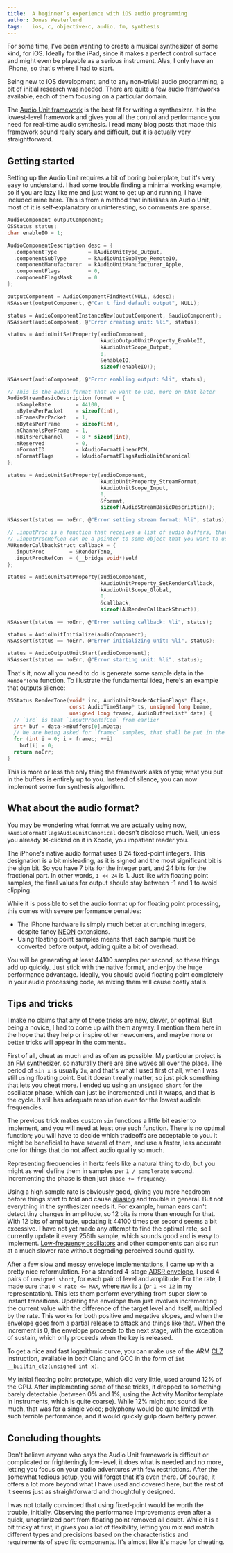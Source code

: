 ```yaml
---
title:  A beginner’s experience with iOS audio programming
author: Jonas Westerlund
tags:   ios, c, objective-c, audio, fm, synthesis
---
```


For some time, I've been wanting to create a musical synthesizer of some kind, for iOS.
Ideally for the iPad, since it makes a perfect control surface and might even be playable as a serious instrument.
Alas, I only have an iPhone, so that's where I had to start.

Being new to iOS development, and to any non-trivial audio programming, a bit of initial research was needed.
There are quite a few audio frameworks available, each of them focusing on a particular domain.

The [Audio Unit framework](http://developer.apple.com/library/ios/#documentation/AudioUnit/Reference/AudioUnit_Framework/_index.html#//apple_ref/doc/uid/TP40007295) is the best fit for writing a synthesizer.
It is the lowest-level framework and gives you all the control and performance you need for real-time audio synthesis.
I read many blog posts that made this framework sound really scary and difficult, but it is actually very straightforward.

## Getting started

Setting up the Audio Unit requires a bit of boring boilerplate, but it's very easy to understand.
I had some trouble finding a minimal working example, so if you are lazy like me and just want to get up and running, I have included mine here.
This is from a method that initialises an Audio Unit, most of it is self-explanatory or uninteresting, so comments are sparse.

```c
AudioComponent outputComponent;
OSStatus status;
char enableIO = 1;

AudioComponentDescription desc = {
  .componentType          = kAudioUnitType_Output,
  .componentSubType       = kAudioUnitSubType_RemoteIO,
  .componentManufacturer  = kAudioUnitManufacturer_Apple,
  .componentFlags         = 0,
  .componentFlagsMask     = 0
};

outputComponent = AudioComponentFindNext(NULL, &desc);
NSAssert(outputComponent, @"Can't find default output", NULL);

status = AudioComponentInstanceNew(outputComponent, &audioComponent);
NSAssert(audioComponent, @"Error creating unit: %li", status);

status = AudioUnitSetProperty(audioComponent,
                              kAudioOutputUnitProperty_EnableIO,
                              kAudioUnitScope_Output,
                              0,
                              &enableIO,
                              sizeof(enableIO));

NSAssert(audioComponent, @"Error enabling output: %li", status);

// This is the audio format that we want to use, more on that later
AudioStreamBasicDescription format = {
  .mSampleRate        = 44100,
  .mBytesPerPacket    = sizeof(int),
  .mFramesPerPacket   = 1,
  .mBytesPerFrame     = sizeof(int),
  .mChannelsPerFrame  = 1,
  .mBitsPerChannel    = 8 * sizeof(int),
  .mReserved          = 0,
  .mFormatID          = kAudioFormatLinearPCM,
  .mFormatFlags       = kAudioFormatFlagsAudioUnitCanonical
};

status = AudioUnitSetProperty(audioComponent,
                              kAudioUnitProperty_StreamFormat,
                              kAudioUnitScope_Input,
                              0,
                              &format,
                              sizeof(AudioStreamBasicDescription));

NSAssert(status == noErr, @"Error setting stream format: %li", status);

// .inputProc is a function that receives a list of audio buffers, that it must fill with samples
// .inputProcRefCon can be a pointer to some object that you want to use in your .inputProc function
AURenderCallbackStruct callback = {
  .inputProc        = &RenderTone,
  .inputProcRefCon  = (__bridge void*)self
};

status = AudioUnitSetProperty(audioComponent,
                              kAudioUnitProperty_SetRenderCallback,
                              kAudioUnitScope_Global,
                              0,
                              &callback,
                              sizeof(AURenderCallbackStruct));

NSAssert(status == noErr, @"Error setting callback: %li", status);

status = AudioUnitInitialize(audioComponent);
NSAssert(status == noErr, @"Error initializing unit: %li", status);

status = AudioOutputUnitStart(audioComponent);
NSAssert(status == noErr, @"Error starting unit: %li", status);
```

That's it, now all you need to do is generate some sample data in the `RenderTone` function.
To illustrate the fundamental idea, here's an example that outputs silence:

```c
OSStatus RenderTone(void* irc, AudioUnitRenderActionFlags* flags,
                    const AudioTimeStamp* ts, unsigned long bname,
                    unsigned long framec, AudioBufferList* data) {
  // `irc` is that `inputProcRefCon` from earlier
  int* buf = data->mBuffers[0].mData;
  // We are being asked for `framec` samples, that shall be put in the audio buffer
  for (int i = 0; i < framec; ++i)
    buf[i] = 0;
  return noErr;
}
```

This is more or less the only thing the framework asks of you; what you put in the buffers is entirely up to you.
Instead of silence, you can now implement some fun synthesis algorithm.

## What about the audio format?

You may be wondering what format we are actually using now, `kAudioFormatFlagsAudioUnitCanonical` doesn't disclose much.
Well, unless you already ⌘‑clicked on it in Xcode, you impatient reader you.

The iPhone's native audio format uses 8.24 fixed-point integers.
This designation is a bit misleading, as it is signed and the most significant bit is the sign bit.
So you have 7 bits for the integer part, and 24 bits for the fractional part.
In other words, `1 << 24` is 1. Just like with floating point samples, the final values for output should stay between -1 and 1 to avoid clipping.

While it is possible to set the audio format up for floating point processing, this comes with severe performance penalties:

* The iPhone hardware is simply much better at crunching integers, despite fancy [NEON](http://www.arm.com/products/processors/technologies/neon.php) extensions.
* Using floating point samples means that each sample must be converted before output, adding quite a bit of overhead.

You will be generating at least 44100 samples per second, so these things add up quickly.
Just stick with the native format, and enjoy the huge performance advantage.
Ideally, you should avoid floating point completely in your audio processing code, as mixing them will cause costly stalls.

## Tips and tricks

I make no claims that any of these tricks are new, clever, or optimal.
But being a novice, I had to come up with them anyway.
I mention them here in the hope that they help or inspire other newcomers, and maybe more or better tricks will appear in the comments.

First of all, cheat as much and as often as possible.
My particular project is an [FM](http://en.wikipedia.org/wiki/Frequency_modulation_synthesis) synthesizer, so naturally there are sine waves all over the place.
The period of `sin x` is usually `2π`, and that's what I used first of all, when I was still using floating point.
But it doesn't really matter, so just pick something that lets you cheat more.
I ended up using an `unsigned short` for the oscillator phase, which can just be incremented until it wraps, and that is the cycle.
It still has adequate resolution even for the lowest audible frequencies.

The previous trick makes custom `sin` functions a little bit easier to implement, and you will need at least one such function.
There is no optimal function; you will have to decide which tradeoffs are acceptable to you.
It might be beneficial to have several of them, and use a faster, less accurate one for things that do not affect audio quality so much.

Representing frequencies in hertz feels like a natural thing to do, but you might as well define them in samples per `1 / samplerate` second.
Incrementing the phase is then just `phase += frequency`.

Using a high sample rate is obviously good, giving you more headroom before things start to fold and cause [aliasing](http://en.wikipedia.org/wiki/Aliasing#Sample_frequency) and trouble in general.
But not everything in the synthesizer needs it.
For example, human ears can't detect tiny changes in amplitude, so 12 bits is more than enough for that.
With 12 bits of amplitude, updating it 44100 times per second seems a bit excessive.
I have not yet made any attempt to find the optimal rate, so I currently update it every 256th sample, which sounds good and is easy to implement.
[Low-frequency oscillators](http://en.wikipedia.org/wiki/Low-frequency_oscillation) and other components can also run at a much slower rate without degrading perceived sound quality.

After a few slow and messy envelope implementations, I came up with a pretty nice reformulation.
For a standard 4-stage [ADSR envelope](http://en.wikipedia.org/wiki/Synthesizer#ADSR_envelope), I used 4 pairs of `unsigned short`, for each pair of level and amplitude.
For the rate, I made sure that `0 < rate <= MAX`, where `MAX` is `1` (or `1 << 12` in my representation).
This lets them perform everything from super slow to instant transitions.
Updating the envelope then just involves incrementing the current value with the difference of the target level and itself, multiplied by the rate.
This works for both positive and negative slopes, and when the envelope goes from a partial release to attack and things like that.
When the increment is 0, the envelope proceeds to the next stage, with the exception of sustain, which only proceeds when the key is released.

To get a nice and fast logarithmic curve, you can make use of the ARM [CLZ](http://infocenter.arm.com/help/index.jsp?topic=/com.arm.doc.dui0068b/CIHJGJED.html) instruction, available in both Clang and GCC in the form of `int __builtin_clz(unsigned int x)`.

My initial floating point prototype, which did very little, used around 12% of the CPU.
After implementing some of these tricks, it dropped to something barely detectable (between 0% and 1%, using the Activity Monitor template in Instruments, which is quite coarse).
While 12% might not sound like much, that was for a single voice; polyphony would be quite limited with such terrible performance, and it would quickly gulp down battery power.

## Concluding thoughts

Don't believe anyone who says the Audio Unit framework is difficult or complicated or frighteningly low-level,
it does what is needed and no more, letting you focus on your audio adventures with few restrictions.
After the somewhat tedious setup, you will forget that it's even there.
Of course, it offers a lot more beyond what I have used and covered here, but the rest of it seems just as straightforward and thoughtfully designed.

I was not totally convinced that using fixed-point would be worth the trouble, initially.
Observing the performance improvements even after a quick, unoptimized port from floating point removed all doubt.
While it is a bit tricky at first, it gives you a lot of flexibility, letting you mix and match different types and precisions based on the characteristics and requirements of specific components.
It's almost like it's made for cheating.
